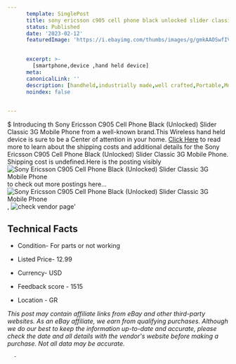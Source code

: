 ```yaml
---
      template: SinglePost
      title: sony ericsson c905 cell phone black unlocked slider classic 3g mobile phone
      status: Published
      date: '2023-02-12'
      featuredImage: 'https://i.ebayimg.com/thumbs/images/g/gmkAAOSwfIVj5xgC/s-l225.jpg'
       

      excerpt: >-
        [smartphone,device ,hand held device]
      meta:
      canonicalLink: ''
      description: [handheld,industrially made,well crafted,Portable,Mobile,Compact,Convenient,Lightweight,Maneuverable,Man-portable,Miniature,Carriable,Hand-held,Light,Holdable,Transportable,Mobile device,Pocket-sized,On-the-go,Wireless,Cordless,Compact size,Convenient size, smartphone,device ,hand held device]
      noindex: false
      

---
```

$
      Introducing th Sony Ericsson C905 Cell Phone Black (Unlocked) Slider Classic 3G Mobile Phone from a well-known brand.This Wireless hand held device is sure to be a Center of attention  in your home. [Click Here](https://www.ebay.com/itm/225416722640?hash=item347be238d0%3Ag%3AgmkAAOSwfIVj5xgC&mkevt=1&mkcid=1&mkrid=711-53200-19255-0&campid=%253CePNCampaignId%253E&customid=%253CreferenceId%253E&toolid=10049) to read more to learn about the shipping costs and additional details for the Sony Ericsson C905 Cell Phone Black (Unlocked) Slider Classic 3G Mobile Phone. Shipping cost is undefined.Here is the posting visibly ![Sony Ericsson C905 Cell Phone Black (Unlocked) Slider Classic 3G Mobile Phone](https://i.ebayimg.com/thumbs/images/g/gmkAAOSwfIVj5xgC/s-l225.jpg) to check out more postings here... ![Sony Ericsson C905 Cell Phone Black (Unlocked) Slider Classic 3G Mobile Phone](https://i.ebayimg.com/images/g/gmkAAOSwfIVj5xgC/s-l1600.jpg), ![check vendor page](https://origin-galleryplus.ebayimg.com/ws/web/225416722640_2_0_1/225x225.jpg,https://origin-galleryplus.ebayimg.com/ws/web/225416722640_3_0_1/225x225.jpg,https://origin-galleryplus.ebayimg.com/ws/web/225416722640_4_0_1/225x225.jpg,https://origin-galleryplus.ebayimg.com/ws/web/225416722640_5_0_1/225x225.jpg,https://origin-galleryplus.ebayimg.com/ws/web/225416722640_6_0_1/225x225.jpg,https://origin-galleryplus.ebayimg.com/ws/web/225416722640_7_0_1/225x225.jpg,https://origin-galleryplus.ebayimg.com/ws/web/225416722640_8_0_1/225x225.jpg,https://origin-galleryplus.ebayimg.com/ws/web/225416722640_9_0_1/225x225.jpg,https://origin-galleryplus.ebayimg.com/ws/web/225416722640_10_0_1/225x225.jpg,https://origin-galleryplus.ebayimg.com/ws/web/225416722640_11_0_1/225x225.jpg,https://origin-galleryplus.ebayimg.com/ws/web/225416722640_12_0_1/225x225.jpg)'

      

 ## Technical Facts 



     
      

 - Condition- For parts or not working 


      

 - Listed Price- 12.99 


      

 - Currency- USD 


      

 - Feedback score - 1515 


      

 - Location - GR 


      
      

 *_This post may contain affiliate links from eBay and other third-party websites. As an eBay affiliate, we earn from qualifying purchases. Although we do our best to keep the information up-to-date and accurate, please check the date and all details with the vendor's website before making a purchase. Not all data may be accurate._*




      -
